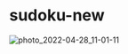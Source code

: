 # sudoku-new

![photo_2022-04-28_11-01-11](https://user-images.githubusercontent.com/22883222/165691226-d43a7807-ac65-49f5-8ce8-0c6bb2a89ca7.jpg)
